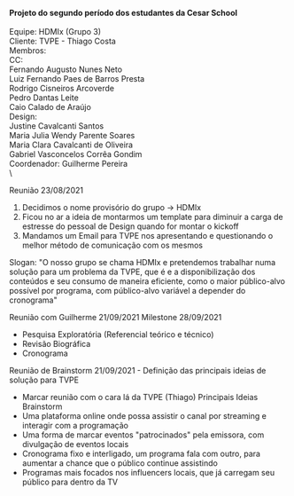 
 **Projeto do segundo período dos estudantes da Cesar School**\
 \
Equipe: HDMIx (Grupo 3)\
Cliente: TVPE - Thiago Costa\
Membros:\
  CC:\
    Fernando Augusto Nunes Neto\
    Luiz Fernando Paes de Barros Presta\
    Rodrigo Cisneiros Arcoverde\
    Pedro Dantas Leite\
    Caio Calado de Araújo\
  Design:\
    Justine Cavalcanti Santos\
    Maria Julia Wendy Parente Soares\
    Maria Clara Cavalcanti de Oliveira\
    Gabriel Vasconcelos Corrêa Gondim\
Coordenador: Guilherme Pereira\
\

Reunião 23/08/2021
1. Decidimos o nome provisório do grupo -> HDMIx 
2. Ficou no ar a ideia de montarmos um template para diminuir a carga de 
   estresse do pessoal de Design quando for montar o kickoff 
3. Mandamos um Email para TVPE nos apresentando e questionando o 
   melhor método de comunicação com os mesmos

Slogan: "O nosso grupo se chama HDMIx e pretendemos trabalhar numa solução 
para um problema da TVPE, que é e a disponibilização dos conteúdos e seu 
consumo de maneira eficiente, como o maior público-alvo possível por programa, 
com público-alvo variável a depender do cronograma"

Reunião com Guilherme 21/09/2021
Milestone 28/09/2021
- Pesquisa Exploratória (Referencial teórico e técnico)
- Revisão Biográfica
- Cronograma


Reunião de Brainstorm 21/09/2021 -
 Definição das principais ideias de solução para TVPE 
- Marcar reunião com o cara lá da TVPE (Thiago)
Principais Ideias Brainstorm 
- Uma plataforma online onde possa assistir o canal por streaming e interagir 
  com a programação 
- Uma forma de marcar eventos "patrocinados" pela emissora, com divulgação de 
  eventos locais 
- Cronograma fixo e interligado, um programa fala com outro, para aumentar a 
  chance que o público continue assistindo 
- Programas mais focados nos influencers locais, que já carregam seu público 
  para dentro da TV
